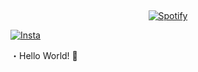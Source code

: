 
&nbsp;<div align="center">
  [![Spotify](https://novatorem.vercel.app/api/spotify?background_color=0d1117&border_color=ffffff)](https://open.spotify.com/user/omnitenebris)
</div>

[![Insta](https://img.shields.io/badge/Instagram-E4405F?style=for-the-badge&logo=instagram&logoColor=white)](https://www.instagram.com/idb3z/)

・Hello World! 🖤
